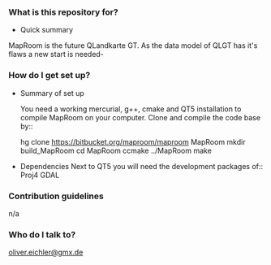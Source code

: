 ### What is this repository for? ###

* Quick summary

MapRoom is the future QLandkarte GT. As the data model of QLGT has it's flaws a new start is needed-

### How do I get set up? ###

* Summary of set up

    You need a working mercurial, g++, cmake and QT5 installation to compile MapRoom on your computer. Clone and compile the code base by::

    hg clone https://bitbucket.org/maproom/maproom MapRoom
    mkdir build_MapRoom
    cd MapRoom
    ccmake ../MapRoom
    make

* Dependencies
  Next to QT5 you will need the development packages of::
  Proj4
  GDAL

### Contribution guidelines ###
n/a

### Who do I talk to? ###

oliver.eichler@gmx.de